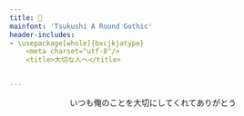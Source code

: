 ```yaml
---
title: 🥂
mainfont: 'Tsukushi A Round Gothic'
header-includes:
- \usepackage[whole]{bxcjkjatype}
	<meta charset="utf-8"/>
	<title>大切な人へ</title>


---
```

<p style="text-align: center; font-family: 'Tsukushi A Round Gothic';">いつも俺のことを大切にしてくれてありがとう</p>
